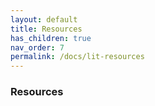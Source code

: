 ```yaml
---
layout: default
title: Resources
has_children: true
nav_order: 7
permalink: /docs/lit-resources
---
```

### Resources
